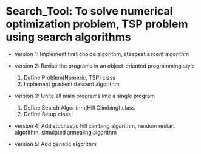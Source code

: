 # Search_Tool: To solve numerical optimization problem, TSP problem using search algorithms

+ version 1: Implement first choice algorithm, steepest ascent algorithm

+ version 2: Revise the programs in an object-oriented programming style
  1. Define Problem(Numeric, TSP) class
  2. Implement gradient descent algorithm

+ version 3: Unite all main programs into a single program
  1. Define Search Algorithm(Hill Climbing) class
  2. Define Setup class

+ version 4: Add stochastic hill climbing algorithm, random restart algorithm, simulated annealing algorithm

+ version 5: Add genetic algorithm

